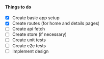 #### Things to do

- [x] Create basic app setup
- [x] Create routes (for home and details pages)
- [ ] Create api fetch
- [ ] Create store (if necessary)
- [ ] Create unit tests
- [ ] Create e2e tests
- [ ] Implement design
